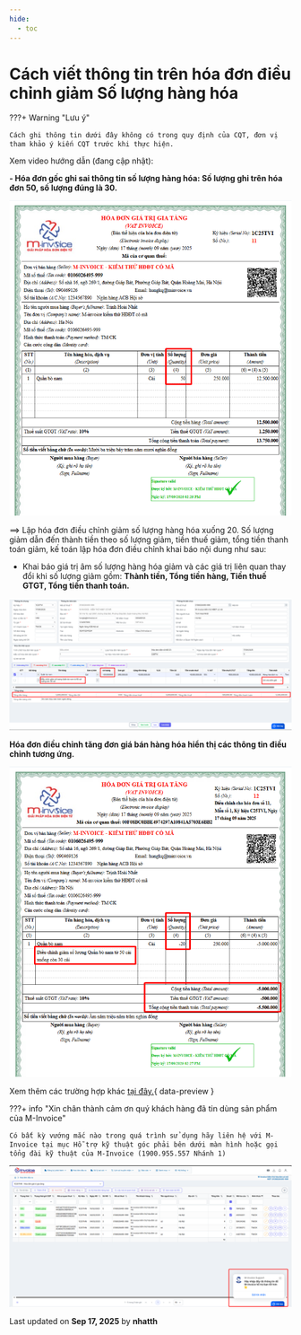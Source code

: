 ```yaml
---
hide:
  - toc
---
```


# **Cách viết thông tin trên hóa đơn điều chỉnh giảm Số lượng hàng hóa**

???+ Warning "Lưu ý"

    Cách ghi thông tin dưới đây không có trong quy định của CQT, đơn vị tham khảo ý kiến CQT trước khi thực hiện.

Xem video hướng dẫn (đang cập nhật):

**- Hóa đơn gốc ghi sai thông tin số lượng hàng hóa: Số lượng ghi trên hóa đơn 50, số lượng đúng là 30.**

![Hình 1](../../assets/images/xu-ly-sai-sot/v2-dieu-chinh-giam-so-luong-1.png "Hãy bấm vào để xem rõ hơn")

==> Lập hóa đơn điều chỉnh giảm số lượng hàng hóa xuống 20. Số lượng giảm dẫn đến thành tiền theo số lượng giảm, tiền thuế giảm, tổng tiền thanh toán giảm, kế toán lập hóa đơn điều chỉnh khai báo nội dung như sau:

- Khai báo giá trị âm số lượng hàng hóa giảm và các giá trị liên quan thay đổi khi số lượng giảm gồm: **Thành tiền, Tổng tiền hàng, Tiền thuế GTGT, Tổng tiền thanh toán.**

![Hình 1](../../assets/images/xu-ly-sai-sot/v2-dieu-chinh-giam-so-luong-2.png "Hãy bấm vào để xem rõ hơn")

**Hóa đơn điều chỉnh tăng đơn giá bán hàng hóa hiển thị các thông tin điều chỉnh tương ứng.**

![Hình 1](../../assets/images/xu-ly-sai-sot/v2-dieu-chinh-giam-so-luong-3.png "Hãy bấm vào để xem rõ hơn")

Xem thêm các trường hợp khác [tại đây.](../dieu-chinh-hoa-don#attribute-lists){ data-preview }

???+ info "Xin chân thành cảm ơn quý khách hàng đã tin dùng sản phẩm của M-Invoice"

    Có bất kỳ vướng mắc nào trong quá trình sử dụng hãy liên hệ với M-Invoice tại mục Hỗ trợ kỹ thuật góc phải bên dưới màn hình hoặc gọi tổng đài kỹ thuật của M-Invoice (1900.955.557 Nhánh 1)

![Hình 5](../../assets/images/invoice2/hotro.png "Hãy bấm vào để xem rõ hơn")

<div class="last-updated">Last updated on <strong>Sep 17, 2025</strong> by <strong>nhatth</strong></div>
